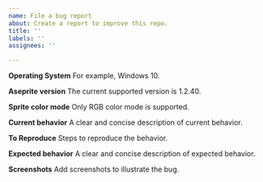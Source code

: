 ```yaml
---
name: File a bug report
about: Create a report to improve this repo.
title: ''
labels: ''
assignees: ''

---
```


**Operating System**
For example, Windows 10.

**Aseprite version**
The current supported version is 1.2.40.

**Sprite color mode**
Only RGB color mode is supported.

**Current behavior**
A clear and concise description of current behavior.

**To Reproduce**
Steps to reproduce the behavior.

**Expected behavior**
A clear and concise description of expected behavior.

**Screenshots**
Add screenshots to illustrate the bug.
